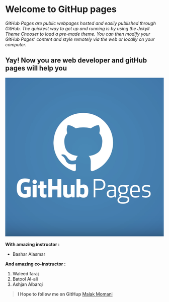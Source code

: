 # Welcome to GitHup pages 

*GitHub Pages are public webpages hosted and easily published through GitHub. The quickest way to get up and running is by using the Jekyll Theme Chooser to load a pre-made theme. You can then modify your GitHub Pages’ content and style remotely via the web or locally on your computer.*

## Yay! Now you are web developer and gitHub pages will help you 

![gitHubPages](https://raw.githubusercontent.com/github/explore/80688e429a7d4ef2fca1e82350fe8e3517d3494d/collections/github-pages-examples/github-pages-examples.png)

**With amazing instructor :**
- Bashar Alasmar

**And amazing co-instructor :**
1. Waleed faraj
2. Batool Al-ali 
3. Ashjan Albarqi 

> **I Hope to follow me on GitHup** 
[Malak Momani](https://github.com/malakMomani)




